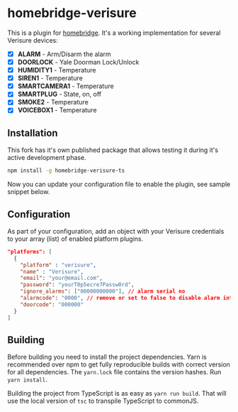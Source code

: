 # homebridge-verisure

This is a plugin for [homebridge](https://github.com/nfarina/homebridge). It's a
working implementation for several Verisure devices:

- [x] __ALARM__ - Arm/Disarm the alarm
- [x] __DOORLOCK__ - Yale Doorman Lock/Unlock
- [x] __HUMIDITY1__ - Temperature
- [x] __SIREN1__ - Temperature
- [x] __SMARTCAMERA1__ - Temperature
- [x] __SMARTPLUG__ - State, on, off
- [x] __SMOKE2__ - Temperature
- [x] __VOICEBOX1__ - Temperature

## Installation

This fork has it's own published package that allows testing it during it's active development phase.

```bash
npm install -g homebridge-verisure-ts
```

Now you can update your configuration file to enable the plugin, see sample
snippet below.

## Configuration

As part of your configuration, add an object with your Verisure credentials to
your array (list) of enabled platform plugins.

```json
"platforms": [
  {
    "platform" : "verisure",
    "name" : "Verisure",
    "email": "your@email.com",
    "password": "yourT0p5ecre7Passw0rd",
    "ignore_alarms": ["00000000000"], // alarm serial no
    "alarmcode": "0000", // remove or set to false to disable alarm integration
    "doorcode": "000000"
  }
]
```

## Building

Before building you need to install the project dependencies. Yarn is recommended over npm to get fully reproducible builds with correct version for all dependencies. The `yarn.lock` file contains the version hashes. Run `yarn install`.

Building the project from TypeScript is as easy as `yarn run build`. That will use the local version of `tsc` to transpile TypeScript to commonJS.